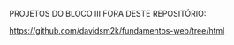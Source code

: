 PROJETOS DO BLOCO III FORA DESTE REPOSITÓRIO:

https://github.com/davidsm2k/fundamentos-web/tree/html